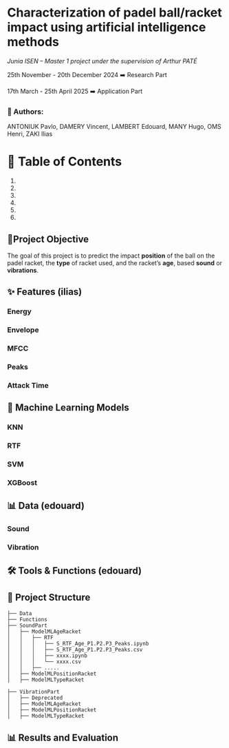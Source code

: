 # Characterization of padel ball/racket impact using artificial intelligence methods
*Junia ISEN – Master 1 project under the supervision of Arthur PATÉ*

25th November - 20th December 2024 ➡️ Research Part

17th March - 25th April 2025 ➡️ Application Part

### 👥 Authors:
ANTONIUK Pavlo, DAMERY Vincent, LAMBERT Edouard, MANY Hugo, OMS Henri, ZAKI Ilias

# 📑 Table of Contents


1)
2)
3)
4)
5)
6)



## 🎯Project Objective
The goal of this project is to predict the impact **position** of the ball on the padel racket, the **type** of racket used, and the racket’s **age**, based **sound** or **vibrations**.

## ✨ Features (ilias)

### Energy
### Envelope
### MFCC
### Peaks
### Attack Time

## 🤖 Machine Learning Models

### KNN
### RTF
### SVM
### XGBoost

## 📊 Data (edouard)

### Sound

### Vibration

## 🛠️ Tools & Functions (edouard)


## 📁 Project Structure


```
├── Data
├── Functions
├── SoundPart
│   ├── ModelMLAgeRacket
│   │   ├── RTF
│   │   │   ├── S_RTF_Age_P1.P2.P3_Peaks.ipynb
│   │   │   ├── S_RTF_Age_P1.P2.P3_Peaks.csv
│   │   │   ├── xxxx.ipynb
│   │   │   └── xxxx.csv
│   │   ├── .....
│   ├── ModelMLPositionRacket
│   ├── ModelMLTypeRacket

├── VibrationPart
│   ├── Deprecated
│   ├── ModelMLAgeRacket
│   ├── ModelMLPositionRacket
│   ├── ModelMLTypeRacket
```

## 📊 Results and Evaluation


